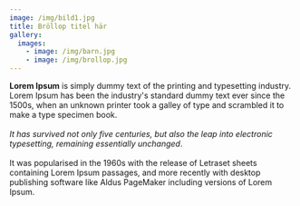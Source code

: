 ```yaml
---
image: /img/bild1.jpg
title: Bröllop titel här
gallery:
  images:
    - image: /img/barn.jpg
    - image: /img/brollop.jpg
---
```

**Lorem Ipsum** is simply dummy text of the printing and typesetting industry. Lorem Ipsum has been the industry's standard dummy text ever since the 1500s, when an unknown printer took a galley of type and scrambled it to make a type specimen book.\
\
*It has survived not only five centuries, but also the leap into electronic typesetting, remaining essentially unchanged*.\
\
It was popularised in the 1960s with the release of Letraset sheets containing Lorem Ipsum passages, and more recently with desktop publishing software like Aldus PageMaker including versions of Lorem Ipsum.